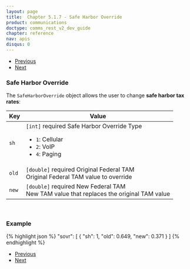 ```yaml
---
layout: page
title:  Chapter 5.1.7 - Safe Harbor Override
product: communications
doctype: comms_rest_v2_dev_guide
chapter: reference
nav: apis
disqus: 0
---
```


<ul class="pager">
  <li class="previous"><a href="/communications/dev-guide_rest_v2/reference/tax-override/"><i class="glyphicon glyphicon-chevron-left"></i>Previous</a></li>
  <li class="next"><a href="/communications/dev-guide_rest_v2/reference/exclusion/">Next<i class="glyphicon glyphicon-chevron-right"></i></a></li>
</ul>

<h3>Safe Harbor Override</h3>

The <code>SafeHarborOverride</code> object allows the user to change <b>safe harbor tax rates</b>:

<div class="mobile-table">
  <table class="styled-table">
    <thead>
      <tr>
        <th>Key</th>
        <th>Value</th>
      </tr>
    </thead>
    <tbody>
      <tr>
        <td><code>sh</code></td>
        <td><code>[int]</code> <span class="t5">required</span> Safe Harbor Override Type
          <ul class="dev-guide-list">
            <li><code>1</code>: Cellular</li>
            <li><code>2</code>: VoIP</li>
            <li><code>4</code>: Paging</li>
          </ul>
        </td>
      </tr>
      <tr>
        <td><code>old</code></td>
        <td><code>[double]</code> <span class="t5">required</span> Original Federal TAM
        <br/>
        Original Federal TAM value to override
        </td>
      </tr>
      <tr>
        <td><code>new</code></td>
        <td><code>[double]</code> <span class="t5">required</span> New Federal TAM
        <br/>
        New TAM value that replaces the original TAM value
        </td>
      </tr>
    </tbody>
  </table>
</div>
<br>

<h3>Example</h3>

{% highlight json %}
"sovr": [
  {
    "sh": 1,
    "old": 0.649,
    "new": 0.371
  }
]
{% endhighlight %}

<ul class="pager">
  <li class="previous"><a href="/communications/dev-guide_rest_v2/reference/tax-override/"><i class="glyphicon glyphicon-chevron-left"></i>Previous</a></li>
  <li class="next"><a href="/communications/dev-guide_rest_v2/reference/exclusion/">Next<i class="glyphicon glyphicon-chevron-right"></i></a></li>
</ul>